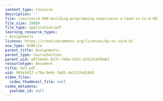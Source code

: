 ```yaml
---
content_type: resource
description: ''
file: /courses/6-090-building-programming-experience-a-lead-in-to-6-001-january-iap-2005/905e3d27c79a9e9c3e014e231fe81043_hw3.pdf
file_size: 10809
file_type: application/pdf
learning_resource_types:
- Assignments
license: https://creativecommons.org/licenses/by-nc-sa/4.0/
ocw_type: OCWFile
parent_title: Assignments
parent_type: CourseSection
parent_uid: e8729edc-627c-fd9a-d32c-63124cbf0a63
resourcetype: Document
title: hw3.pdf
uid: 905e3d27-c79a-9e9c-3e01-4e231fe81043
video_files:
  video_thumbnail_file: null
video_metadata:
  youtube_id: null
---
```

